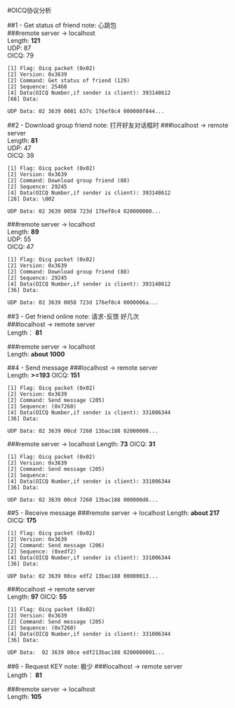 #OICQ协议分析

##1 - Get status of friend
note: 心跳包  
###remote server -> localhost  
Length:	**121**  
UDP: 87  
OICQ: 79

``` 
[1] Flag: Oicq packet (0x02)
[2] Version: 0x3639
[2] Command: Get status of friend (129)
[2] Sequence: 25468
[4] Data(OICQ Number,if sender is client): 393148612
[68] Data: 

UDP Data: 02 3639 0081 637c 176ef8c4 000000f844...
```


##2 - Download group friend
note: 打开好友对话框时
###localhost -> remote server  
Length: **81**  
UDP: 47  
OICQ: 39  
  

```
[1] Flag: Oicq packet (0x02)
[2] Version: 0x3639
[2] Command: Download group friend (88)
[2] Sequence: 29245
[4] Data(OICQ Number,if sender is client): 393148612
[28] Data: \002

UDP Data: 02 3639 0058 723d 176ef8c4 020000000...
```

###remote server -> localhost  
Length: **89**  
UDP: 55  
OICQ: 47  

```
[1] Flag: Oicq packet (0x02)
[2] Version: 0x3639
[2] Command: Download group friend (88)
[2] Sequence: 29245
[4] Data(OICQ Number,if sender is client): 393148612
[36] Data:

UDP Data: 02 3639 0058 723d 176ef8c4 0000006a...
```





##3 - Get friend online
note: 请求-反馈 好几次  
###localhost -> remote server  
Length： **81**  

###remote server -> localhost  
Length: **about 1000** 



##4 - Send message
###localhost -> remote server  
Length: **>=193**
OICQ: **151**

```
[1] Flag: Oicq packet (0x02)
[2] Version: 0x3639
[2] Command: Send message (205)
[2] Sequence: (0x7260)
[4] Data(OICQ Number,if sender is client): 331006344
[36] Data:

UDP Data: 02 3639 00cd 7260 13bac188 02000000...

```


###remote server -> localhost 
Length: **73** 
OICQ: **31**

```
[1] Flag: Oicq packet (0x02)
[2] Version: 0x3639
[2] Command: Send message (205)
[2] Sequence: 
[4] Data(OICQ Number,if sender is client): 331006344
[36] Data:

UDP Data: 02 3639 00cd 7260 13bac188 000000d6...
```



##5 - Receive message
###remote server -> localhost 
Length: **about 217**  
OICQ: **175**  

```
[1] Flag: Oicq packet (0x02)
[2] Version: 0x3639
[2] Command: Send message (206)
[2] Sequence: (0xedf2)
[4] Data(OICQ Number,if sender is client): 331006344
[36] Data:

UDP Data: 02 3639 00ce edf2 13bac188 00000013...
```


###localhost -> remote server  
Length: **97**
OICQ: **55**  

```
[1] Flag: Oicq packet (0x02)
[2] Version: 0x3639
[2] Command: Send message (205)
[2] Sequence: (0x7260)
[4] Data(OICQ Number,if sender is client): 331006344
[36] Data:

UDP Data:  02 3639 00ce edf213bac188 0200000001...
```

##6 - Request KEY
note: 极少
###localhost -> remote server  
Length： **81**  

###remote server -> localhost  
Length: **105**  